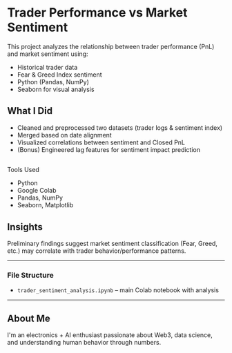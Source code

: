 # Trader Performance vs Market Sentiment

This project analyzes the relationship between trader performance (PnL) and market sentiment using:

- Historical trader data
- Fear & Greed Index sentiment
- Python (Pandas, NumPy)
- Seaborn for visual analysis

##  What I Did

- Cleaned and preprocessed two datasets (trader logs & sentiment index)
- Merged based on date alignment
- Visualized correlations between sentiment and Closed PnL
- (Bonus) Engineered lag features for sentiment impact prediction

## 
Tools Used
- Python
- Google Colab
- Pandas, NumPy
- Seaborn, Matplotlib

##  Insights
Preliminary findings suggest market sentiment classification (Fear, Greed, etc.) may correlate with trader behavior/performance patterns.

---

###  File Structure
- `trader_sentiment_analysis.ipynb` – main Colab notebook with analysis

---

##  About Me
I'm an electronics + AI enthusiast passionate about Web3, data science, and understanding human behavior through numbers.

